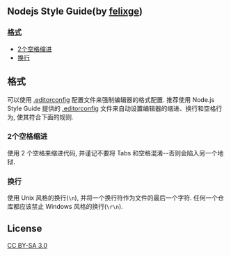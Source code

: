## Nodejs Style Guide(by [felixge](https://github.com/felixge/node-style-guide))

### [格式](#格式)

* [2个空格缩进](#2个空格缩进)
* [换行](#换行)

## <a name="格式">格式</a>

可以使用 [.editorconfig](http://editorconfig.org/) 配置文件来强制编辑器的格式配置. 推荐使用 Node.js Style Guide 提供的 [.editorconfig](https://github.com/felixge/node-style-guide/blob/master/.editorconfig) 文件来自动设置编辑器的缩进、换行和空格行为, 使其符合下面的规则.

### <a name="2个空格缩进">2个空格缩进</a>

使用 2 个空格来缩进代码, 并谨记不要将 Tabs 和空格混淆--否则会陷入另一个地狱.

### <a name="换行">换行</a>

使用 Unix 风格的换行(`\n`), 并将一个换行符作为文件的最后一个字符. 任何一个仓库都应该禁止 Windows 风格的换行(`\r\n`).

## License

[CC BY-SA 3.0](http://creativecommons.org/licenses/by-sa/3.0/)

